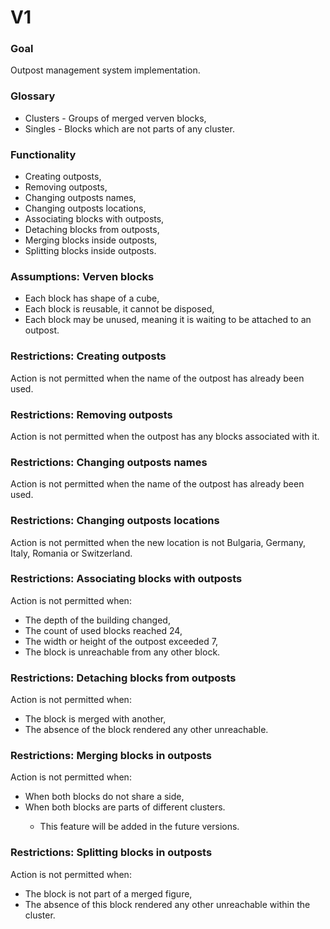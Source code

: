 # V1

### Goal

Outpost management system implementation.

### Glossary

<ul>
  <li>Clusters - Groups of merged verven blocks,</li>
  <li>Singles - Blocks which are not parts of any cluster.</li>
</ul>

### Functionality

<ul>
  <li>Creating outposts,</li>
  <li>Removing outposts,</li>
  <li>Changing outposts names,</li>
  <li>Changing outposts locations,</li>
  <li>Associating blocks with outposts,</li>
  <li>Detaching blocks from outposts,</li>
  <li>Merging blocks inside outposts,</li>
  <li>Splitting blocks inside outposts.</li>
</ul>

### Assumptions: Verven blocks

<ul>
  <li>Each block has shape of a cube,</li>
  <li>Each block is reusable, it cannot be disposed,</li>
  <li>Each block may be unused, meaning it is waiting to be attached to an outpost.</li>
</ul>

### Restrictions: Creating outposts

Action is not permitted when the name of the outpost has already been used.

### Restrictions: Removing outposts

Action is not permitted when the outpost has any blocks associated with it.

### Restrictions: Changing outposts names

Action is not permitted when the name of the outpost has already been used.

### Restrictions: Changing outposts locations

Action is not permitted when the new location is not Bulgaria, Germany, Italy, Romania or Switzerland.

### Restrictions: Associating blocks with outposts

Action is not permitted when:

<ul>
  <li>The depth of the building changed,</li>
  <li>The count of used blocks reached 24,</li>
  <li>The width or height of the outpost exceeded 7,</li>
  <li>The block is unreachable from any other block.</li>
</ul>

### Restrictions: Detaching blocks from outposts

Action is not permitted when:

<ul>
  <li>The block is merged with another,</li>
  <li>The absence of the block rendered any other unreachable.</li>
</ul>

### Restrictions: Merging blocks in outposts

Action is not permitted when:

<ul>
  <li>When both blocks do not share a side,</li>
  <li>When both blocks are parts of different clusters.</li>
  <ul>
    <li>This feature will be added in the future versions.</li>
  </ul>
</ul>

### Restrictions: Splitting blocks in outposts

Action is not permitted when:

<ul>
  <li>The block is not part of a merged figure,</li>
  <li>The absence of this block rendered any other unreachable within the cluster.</li>
</ul>

